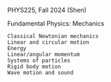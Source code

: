 PHYS225, Fall 2024 (Shen)

Fundamental Physics: Mechanics

    Classical Newtonian mechanics
    Linear and circular motion
    Energy
    Linear/angular momentum
    Systems of particles
    Rigid body motion
    Wave motion and sound
